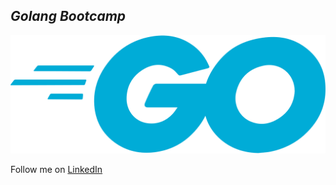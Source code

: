 ## *Golang Bootcamp*

<img src="./assets/golang-logo.png" alt="golang banner" style={height:300px;width:300px;}/>

Follow me on [LinkedIn](https://linkedin.com/in/RahulB001)
